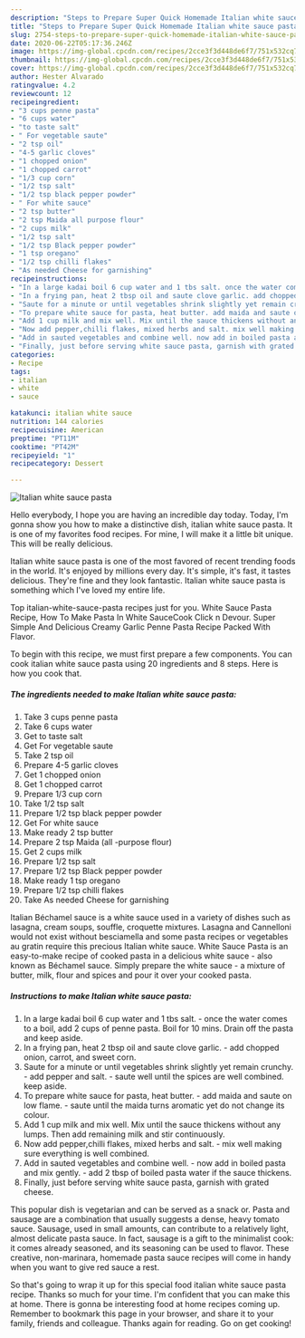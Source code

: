 ```yaml
---
description: "Steps to Prepare Super Quick Homemade Italian white sauce pasta"
title: "Steps to Prepare Super Quick Homemade Italian white sauce pasta"
slug: 2754-steps-to-prepare-super-quick-homemade-italian-white-sauce-pasta
date: 2020-06-22T05:17:36.246Z
image: https://img-global.cpcdn.com/recipes/2cce3f3d448de6f7/751x532cq70/italian-white-sauce-pasta-recipe-main-photo.jpg
thumbnail: https://img-global.cpcdn.com/recipes/2cce3f3d448de6f7/751x532cq70/italian-white-sauce-pasta-recipe-main-photo.jpg
cover: https://img-global.cpcdn.com/recipes/2cce3f3d448de6f7/751x532cq70/italian-white-sauce-pasta-recipe-main-photo.jpg
author: Hester Alvarado
ratingvalue: 4.2
reviewcount: 12
recipeingredient:
- "3 cups penne pasta"
- "6 cups water"
- "to taste salt"
- " For vegetable saute"
- "2 tsp oil"
- "4-5 garlic cloves"
- "1 chopped onion"
- "1 chopped carrot"
- "1/3 cup corn"
- "1/2 tsp salt"
- "1/2 tsp black pepper powder"
- " For white sauce"
- "2 tsp butter"
- "2 tsp Maida all purpose flour"
- "2 cups milk"
- "1/2 tsp salt"
- "1/2 tsp Black pepper powder"
- "1 tsp oregano"
- "1/2 tsp chilli flakes"
- "As needed Cheese for garnishing"
recipeinstructions:
- "In a large kadai boil 6 cup water and 1 tbs salt. once the water comes to a boil, add 2 cups of penne pasta. Boil for 10 mins. Drain off the pasta and keep aside."
- "In a frying pan, heat 2 tbsp oil and saute clove garlic. add chopped onion, carrot, and sweet corn."
- "Saute for a minute or until vegetables shrink slightly yet remain crunchy. add pepper and salt. saute well until the spices are well combined. keep aside."
- "To prepare white sauce for pasta, heat butter. add maida and saute on low flame. saute until the maida turns aromatic yet do not change its colour."
- "Add 1 cup milk and mix well. Mix until the sauce thickens without any lumps. Then add remaining milk and stir continuously."
- "Now add pepper,chilli flakes, mixed herbs and salt. mix well making sure everything is well combined."
- "Add in sauted vegetables and combine well. now add in boiled pasta and mix gently. add 2 tbsp of boiled pasta water if the sauce thickens."
- "Finally, just before serving white sauce pasta, garnish with grated cheese."
categories:
- Recipe
tags:
- italian
- white
- sauce

katakunci: italian white sauce 
nutrition: 144 calories
recipecuisine: American
preptime: "PT11M"
cooktime: "PT42M"
recipeyield: "1"
recipecategory: Dessert

---
```



![Italian white sauce pasta](https://img-global.cpcdn.com/recipes/2cce3f3d448de6f7/751x532cq70/italian-white-sauce-pasta-recipe-main-photo.jpg)

Hello everybody, I hope you are having an incredible day today. Today, I'm gonna show you how to make a distinctive dish, italian white sauce pasta. It is one of my favorites food recipes. For mine, I will make it a little bit unique. This will be really delicious.

Italian white sauce pasta is one of the most favored of recent trending foods in the world. It's enjoyed by millions every day. It's simple, it's fast, it tastes delicious. They're fine and they look fantastic. Italian white sauce pasta is something which I've loved my entire life.

Top italian-white-sauce-pasta recipes just for you. White Sauce Pasta Recipe, How To Make Pasta In White SauceCook Click n Devour. Super Simple And Delicious Creamy Garlic Penne Pasta Recipe Packed With Flavor.


To begin with this recipe, we must first prepare a few components. You can cook italian white sauce pasta using 20 ingredients and 8 steps. Here is how you cook that.

<!--inarticleads1-->

##### The ingredients needed to make Italian white sauce pasta:

1. Take 3 cups penne pasta
1. Take 6 cups water
1. Get to taste salt
1. Get  For vegetable saute
1. Take 2 tsp oil
1. Prepare 4-5 garlic cloves
1. Get 1 chopped onion
1. Get 1 chopped carrot
1. Prepare 1/3 cup corn
1. Take 1/2 tsp salt
1. Prepare 1/2 tsp black pepper powder
1. Get  For white sauce
1. Make ready 2 tsp butter
1. Prepare 2 tsp Maida (all -purpose flour)
1. Get 2 cups milk
1. Prepare 1/2 tsp salt
1. Prepare 1/2 tsp Black pepper powder
1. Make ready 1 tsp oregano
1. Prepare 1/2 tsp chilli flakes
1. Take As needed Cheese for garnishing


Italian Béchamel sauce is a white sauce used in a variety of dishes such as lasagna, cream soups, souffle, croquette mixtures. Lasagna and Cannelloni would not exist without besciamella and some pasta recipes or vegetables au gratin require this precious Italian white sauce. White Sauce Pasta is an easy-to-make recipe of cooked pasta in a delicious white sauce - also known as Béchamel sauce. Simply prepare the white sauce - a mixture of butter, milk, flour and spices and pour it over your cooked pasta. 

<!--inarticleads2-->

##### Instructions to make Italian white sauce pasta:

1. In a large kadai boil 6 cup water and 1 tbs salt. - once the water comes to a boil, add 2 cups of penne pasta. Boil for 10 mins. Drain off the pasta and keep aside.
1. In a frying pan, heat 2 tbsp oil and saute clove garlic. - add chopped onion, carrot, and sweet corn.
1. Saute for a minute or until vegetables shrink slightly yet remain crunchy. - add pepper and salt. - saute well until the spices are well combined. keep aside.
1. To prepare white sauce for pasta, heat butter. - add maida and saute on low flame. - saute until the maida turns aromatic yet do not change its colour.
1. Add 1 cup milk and mix well. Mix until the sauce thickens without any lumps. Then add remaining milk and stir continuously.
1. Now add pepper,chilli flakes, mixed herbs and salt. - mix well making sure everything is well combined.
1. Add in sauted vegetables and combine well. - now add in boiled pasta and mix gently. - add 2 tbsp of boiled pasta water if the sauce thickens.
1. Finally, just before serving white sauce pasta, garnish with grated cheese.


This popular dish is vegetarian and can be served as a snack or. Pasta and sausage are a combination that usually suggests a dense, heavy tomato sauce. Sausage, used in small amounts, can contribute to a relatively light, almost delicate pasta sauce. In fact, sausage is a gift to the minimalist cook: it comes already seasoned, and its seasoning can be used to flavor. These creative, non-marinara, homemade pasta sauce recipes will come in handy when you want to give red sauce a rest. 

So that's going to wrap it up for this special food italian white sauce pasta recipe. Thanks so much for your time. I'm confident that you can make this at home. There is gonna be interesting food at home recipes coming up. Remember to bookmark this page in your browser, and share it to your family, friends and colleague. Thanks again for reading. Go on get cooking!
